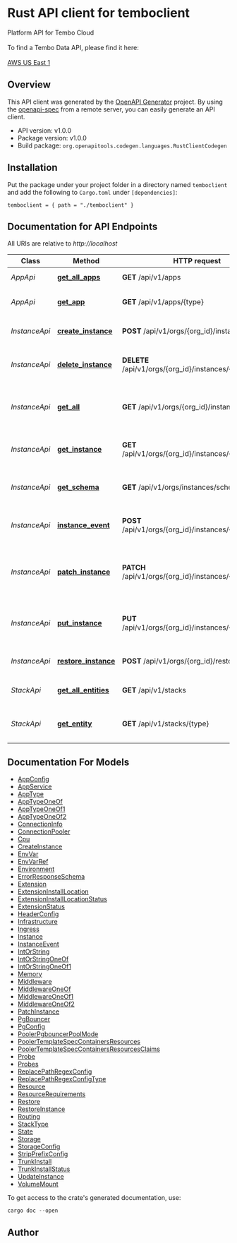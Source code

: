 # Rust API client for temboclient

Platform API for Tembo Cloud
            </br>
            </br>
            To find a Tembo Data API, please find it here:
            </br>
            </br>
            [AWS US East 1](https://api.data-1.use1.tembo.io/swagger-ui/)
            


## Overview

This API client was generated by the [OpenAPI Generator](https://openapi-generator.tech) project.  By using the [openapi-spec](https://openapis.org) from a remote server, you can easily generate an API client.

- API version: v1.0.0
- Package version: v1.0.0
- Build package: `org.openapitools.codegen.languages.RustClientCodegen`

## Installation

Put the package under your project folder in a directory named `temboclient` and add the following to `Cargo.toml` under `[dependencies]`:

```
temboclient = { path = "./temboclient" }
```

## Documentation for API Endpoints

All URIs are relative to *http://localhost*

Class | Method | HTTP request | Description
------------ | ------------- | ------------- | -------------
*AppApi* | [**get_all_apps**](docs/AppApi.md#get_all_apps) | **GET** /api/v1/apps | Attributes for all apps
*AppApi* | [**get_app**](docs/AppApi.md#get_app) | **GET** /api/v1/apps/{type} | Get the attributes of a single App
*InstanceApi* | [**create_instance**](docs/InstanceApi.md#create_instance) | **POST** /api/v1/orgs/{org_id}/instances | Create a new Tembo instance
*InstanceApi* | [**delete_instance**](docs/InstanceApi.md#delete_instance) | **DELETE** /api/v1/orgs/{org_id}/instances/{instance_id} | Delete an existing Tembo instance
*InstanceApi* | [**get_all**](docs/InstanceApi.md#get_all) | **GET** /api/v1/orgs/{org_id}/instances | Get all Tembo instances in an organization
*InstanceApi* | [**get_instance**](docs/InstanceApi.md#get_instance) | **GET** /api/v1/orgs/{org_id}/instances/{instance_id} | Get an existing Tembo instance
*InstanceApi* | [**get_schema**](docs/InstanceApi.md#get_schema) | **GET** /api/v1/orgs/instances/schema | Get the json-schema for an instance
*InstanceApi* | [**instance_event**](docs/InstanceApi.md#instance_event) | **POST** /api/v1/orgs/{org_id}/instances/{instance_id} | Lifecycle events for a Tembo instance
*InstanceApi* | [**patch_instance**](docs/InstanceApi.md#patch_instance) | **PATCH** /api/v1/orgs/{org_id}/instances/{instance_id} | Update attributes on an existing Tembo instance
*InstanceApi* | [**put_instance**](docs/InstanceApi.md#put_instance) | **PUT** /api/v1/orgs/{org_id}/instances/{instance_id} | Replace all attributes of an existing Tembo instance
*InstanceApi* | [**restore_instance**](docs/InstanceApi.md#restore_instance) | **POST** /api/v1/orgs/{org_id}/restore | Restore a Tembo instance
*StackApi* | [**get_all_entities**](docs/StackApi.md#get_all_entities) | **GET** /api/v1/stacks | Attributes for all stacks
*StackApi* | [**get_entity**](docs/StackApi.md#get_entity) | **GET** /api/v1/stacks/{type} | Get the attributes of a single stack


## Documentation For Models

 - [AppConfig](docs/AppConfig.md)
 - [AppService](docs/AppService.md)
 - [AppType](docs/AppType.md)
 - [AppTypeOneOf](docs/AppTypeOneOf.md)
 - [AppTypeOneOf1](docs/AppTypeOneOf1.md)
 - [AppTypeOneOf2](docs/AppTypeOneOf2.md)
 - [ConnectionInfo](docs/ConnectionInfo.md)
 - [ConnectionPooler](docs/ConnectionPooler.md)
 - [Cpu](docs/Cpu.md)
 - [CreateInstance](docs/CreateInstance.md)
 - [EnvVar](docs/EnvVar.md)
 - [EnvVarRef](docs/EnvVarRef.md)
 - [Environment](docs/Environment.md)
 - [ErrorResponseSchema](docs/ErrorResponseSchema.md)
 - [Extension](docs/Extension.md)
 - [ExtensionInstallLocation](docs/ExtensionInstallLocation.md)
 - [ExtensionInstallLocationStatus](docs/ExtensionInstallLocationStatus.md)
 - [ExtensionStatus](docs/ExtensionStatus.md)
 - [HeaderConfig](docs/HeaderConfig.md)
 - [Infrastructure](docs/Infrastructure.md)
 - [Ingress](docs/Ingress.md)
 - [Instance](docs/Instance.md)
 - [InstanceEvent](docs/InstanceEvent.md)
 - [IntOrString](docs/IntOrString.md)
 - [IntOrStringOneOf](docs/IntOrStringOneOf.md)
 - [IntOrStringOneOf1](docs/IntOrStringOneOf1.md)
 - [Memory](docs/Memory.md)
 - [Middleware](docs/Middleware.md)
 - [MiddlewareOneOf](docs/MiddlewareOneOf.md)
 - [MiddlewareOneOf1](docs/MiddlewareOneOf1.md)
 - [MiddlewareOneOf2](docs/MiddlewareOneOf2.md)
 - [PatchInstance](docs/PatchInstance.md)
 - [PgBouncer](docs/PgBouncer.md)
 - [PgConfig](docs/PgConfig.md)
 - [PoolerPgbouncerPoolMode](docs/PoolerPgbouncerPoolMode.md)
 - [PoolerTemplateSpecContainersResources](docs/PoolerTemplateSpecContainersResources.md)
 - [PoolerTemplateSpecContainersResourcesClaims](docs/PoolerTemplateSpecContainersResourcesClaims.md)
 - [Probe](docs/Probe.md)
 - [Probes](docs/Probes.md)
 - [ReplacePathRegexConfig](docs/ReplacePathRegexConfig.md)
 - [ReplacePathRegexConfigType](docs/ReplacePathRegexConfigType.md)
 - [Resource](docs/Resource.md)
 - [ResourceRequirements](docs/ResourceRequirements.md)
 - [Restore](docs/Restore.md)
 - [RestoreInstance](docs/RestoreInstance.md)
 - [Routing](docs/Routing.md)
 - [StackType](docs/StackType.md)
 - [State](docs/State.md)
 - [Storage](docs/Storage.md)
 - [StorageConfig](docs/StorageConfig.md)
 - [StripPrefixConfig](docs/StripPrefixConfig.md)
 - [TrunkInstall](docs/TrunkInstall.md)
 - [TrunkInstallStatus](docs/TrunkInstallStatus.md)
 - [UpdateInstance](docs/UpdateInstance.md)
 - [VolumeMount](docs/VolumeMount.md)


To get access to the crate's generated documentation, use:

```
cargo doc --open
```

## Author



